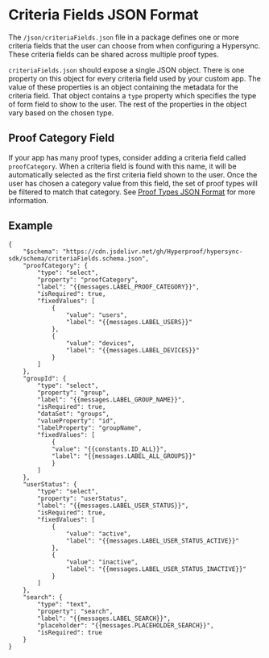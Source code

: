# Criteria Fields JSON Format

The `/json/criteriaFields.json` file in a package defines one or more criteria fields that the user can choose from when configuring a Hypersync. These criteria fields can be shared across multiple proof types.

`criteriaFields.json` should expose a single JSON object. There is one property on this object for every criteria field used by your custom app. The value of these properties is an object containing the metadata for the criteria field. That object contains a `type` property which specifies the type of form field to show to the user. The rest of the properties in the object vary based on the chosen type.

## Proof Category Field

If your app has many proof types, consider adding a criteria field called `proofCategory`. When a criteria field is found with this name, it will be automatically selected as the first criteria field shown to the user. Once the user has chosen a category value from this field, the set of proof types will be filtered to match that category. See [Proof Types JSON Format](./054-proof-types-json.md) for more information.

## Example

```
{
    "$schema": "https://cdn.jsdelivr.net/gh/Hyperproof/hypersync-sdk/schema/criteriaFields.schema.json",
    "proofCategory": {
        "type": "select",
        "property": "proofCategory",
        "label": "{{messages.LABEL_PROOF_CATEGORY}}",
        "isRequired": true,
        "fixedValues": [
            {
                "value": "users",
                "label": "{{messages.LABEL_USERS}}"
            },
            {
                "value": "devices",
                "label": "{{messages.LABEL_DEVICES}}"
            }
        ]
    },
    "groupId": {
        "type": "select",
        "property": "group",
        "label": "{{messages.LABEL_GROUP_NAME}}",
        "isRequired": true,
        "dataSet": "groups",
        "valueProperty": "id",
        "labelProperty": "groupName",
        "fixedValues": [
            {
            "value": "{{constants.ID_ALL}}",
            "label": "{{messages.LABEL_ALL_GROUPS}}"
            }
        ]
    },
    "userStatus": {
        "type": "select",
        "property": "userStatus",
        "label": "{{messages.LABEL_USER_STATUS}}",
        "isRequired": true,
        "fixedValues": [
            {
                "value": "active",
                "label": "{{messages.LABEL_USER_STATUS_ACTIVE}}"
            },
            {
                "value": "inactive",
                "label": "{{messages.LABEL_USER_STATUS_INACTIVE}}"
            }
        ]
    },
    "search": {
        "type": "text",
        "property": "search",
        "label": "{{messages.LABEL_SEARCH}}",
        "placeholder": "{{messages.PLACEHOLDER_SEARCH}}",
        "isRequired": true
    }
}
```
